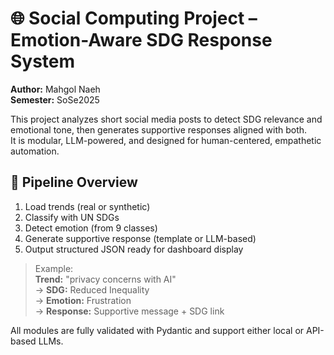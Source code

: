 # 🌐 Social Computing Project – Emotion-Aware SDG Response System
**Author:** Mahgol Naeh  
**Semester:** SoSe2025  

This project analyzes short social media posts to detect SDG relevance and emotional tone, then generates supportive responses aligned with both.  
It is modular, LLM-powered, and designed for human-centered, empathetic automation.

## 🔧 Pipeline Overview
1. Load trends (real or synthetic)
2. Classify with UN SDGs
3. Detect emotion (from 9 classes)
4. Generate supportive response (template or LLM-based)
5. Output structured JSON ready for dashboard display

> Example:  
> **Trend:** "privacy concerns with AI"  
> → **SDG:** Reduced Inequality  
> → **Emotion:** Frustration  
> → **Response:** Supportive message + SDG link

All modules are fully validated with Pydantic and support either local or API-based LLMs.
